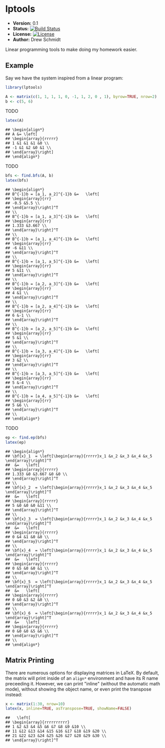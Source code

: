 <!-- Warning! Do not directly edit this file; see README.Rmd -->
# lptools 

* **Version:** 0.1
* **Status:** [![Build Status](https://travis-ci.org/wrathematics/lptools.png)](https://travis-ci.org/wrathematics/lptools)
* **License:** [![License](http://img.shields.io/badge/license-BSD%202--Clause-orange.svg?style=flat)](http://opensource.org/licenses/BSD-2-Clause)
* **Author:** Drew Schmidt


Linear programming tools to make doing my homework easier.


## Example

Say we have the system inspired from a linear program:


```r
library(lptools)

A <- matrix(c(1, 1, 1, 1, 0, -1, 1, 2, 0 , 1), byrow=TRUE, nrow=2)
b <- c(5, 6)
```

TODO


```r
latex(A)
```

```
## \begin{align*}
## A &= \left[
## \begin{array}{rrrrr}
## 1 &1 &1 &1 &0 \\
## -1 &1 &2 &0 &1 \\
## \end{array}\right]
## \end{align*}
```

TODO


```r
bfs <- find.bfs(A, b)
latex(bfs)
```

```
## \begin{align*}
## B^{-1}b = [a_1, a_2]^{-1}b &=   \left[
## \begin{array}{rr}
## -0.5 &5.5 \\
## \end{array}\right]^T
## \\
## B^{-1}b = [a_1, a_3]^{-1}b &=   \left[
## \begin{array}{rr}
## 1.333 &3.667 \\
## \end{array}\right]^T
## \\
## B^{-1}b = [a_1, a_4]^{-1}b &=   \left[
## \begin{array}{rr}
## -6 &11 \\
## \end{array}\right]^T
## \\
## B^{-1}b = [a_1, a_5]^{-1}b &=   \left[
## \begin{array}{rr}
## 5 &11 \\
## \end{array}\right]^T
## \\
## B^{-1}b = [a_2, a_3]^{-1}b &=   \left[
## \begin{array}{rr}
## 4 &1 \\
## \end{array}\right]^T
## \\
## B^{-1}b = [a_2, a_4]^{-1}b &=   \left[
## \begin{array}{rr}
## 6 &-1 \\
## \end{array}\right]^T
## \\
## B^{-1}b = [a_2, a_5]^{-1}b &=   \left[
## \begin{array}{rr}
## 5 &1 \\
## \end{array}\right]^T
## \\
## B^{-1}b = [a_3, a_4]^{-1}b &=   \left[
## \begin{array}{rr}
## 3 &2 \\
## \end{array}\right]^T
## \\
## B^{-1}b = [a_3, a_5]^{-1}b &=   \left[
## \begin{array}{rr}
## 5 &-4 \\
## \end{array}\right]^T
## \\
## B^{-1}b = [a_4, a_5]^{-1}b &=   \left[
## \begin{array}{rr}
## 5 &6 \\
## \end{array}\right]^T
## \\
## \end{align*}
```

TODO


```r
ep <- find.ep(bfs)
latex(ep)
```

```
## \begin{align*}
## \bf{x}_1  = \left[\begin{array}{rrrrr}x_1 &x_2 &x_3 &x_4 &x_5 \end{array}\right]^T
##  &=   \left[
## \begin{array}{rrrrr}
## 1.333 &0 &3.667 &0 &0 \\
## \end{array}\right]^T
## \\
## \bf{x}_2  = \left[\begin{array}{rrrrr}x_1 &x_2 &x_3 &x_4 &x_5 \end{array}\right]^T
##  &=   \left[
## \begin{array}{rrrrr}
## 5 &0 &0 &0 &11 \\
## \end{array}\right]^T
## \\
## \bf{x}_3  = \left[\begin{array}{rrrrr}x_1 &x_2 &x_3 &x_4 &x_5 \end{array}\right]^T
##  &=   \left[
## \begin{array}{rrrrr}
## 0 &4 &1 &0 &0 \\
## \end{array}\right]^T
## \\
## \bf{x}_4  = \left[\begin{array}{rrrrr}x_1 &x_2 &x_3 &x_4 &x_5 \end{array}\right]^T
##  &=   \left[
## \begin{array}{rrrrr}
## 0 &5 &0 &0 &1 \\
## \end{array}\right]^T
## \\
## \bf{x}_5  = \left[\begin{array}{rrrrr}x_1 &x_2 &x_3 &x_4 &x_5 \end{array}\right]^T
##  &=   \left[
## \begin{array}{rrrrr}
## 0 &0 &3 &2 &0 \\
## \end{array}\right]^T
## \\
## \bf{x}_6  = \left[\begin{array}{rrrrr}x_1 &x_2 &x_3 &x_4 &x_5 \end{array}\right]^T
##  &=   \left[
## \begin{array}{rrrrr}
## 0 &0 &0 &5 &6 \\
## \end{array}\right]^T
## \\
## \end{align*}
```



## Matrix Printing

There are numerous options for displaying matrices in LaTeX.  By default, the matrix will print inside of an `align*` environment and have its R name preceeding it.  However, we can print "inline" (without the automatic math mode), without showing the object name, or even print the transpose instead:


```r
x <- matrix(1:30, nrow=10)
latex(x, inline=TRUE, asTranspose=TRUE, showName=FALSE)
```

```
##   \left[
## \begin{array}{rrrrrrrrrr}
## 1 &2 &3 &4 &5 &6 &7 &8 &9 &10 \\
## 11 &12 &13 &14 &15 &16 &17 &18 &19 &20 \\
## 21 &22 &23 &24 &25 &26 &27 &28 &29 &30 \\
## \end{array}\right]^T
```

